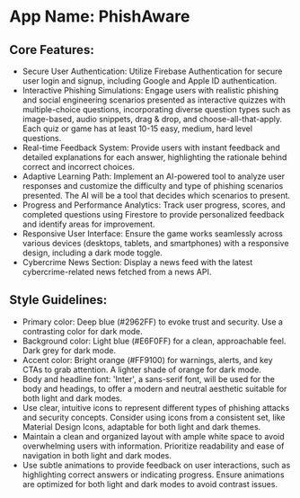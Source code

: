 # **App Name**: PhishAware

## Core Features:

- Secure User Authentication: Utilize Firebase Authentication for secure user login and signup, including Google and Apple ID authentication.
- Interactive Phishing Simulations: Engage users with realistic phishing and social engineering scenarios presented as interactive quizzes with multiple-choice questions, incorporating diverse question types such as image-based, audio snippets, drag & drop, and choose-all-that-apply. Each quiz or game has at least 10-15 easy, medium, hard level questions.
- Real-time Feedback System: Provide users with instant feedback and detailed explanations for each answer, highlighting the rationale behind correct and incorrect choices.
- Adaptive Learning Path: Implement an AI-powered tool to analyze user responses and customize the difficulty and type of phishing scenarios presented. The AI will be a tool that decides which scenarios to present.
- Progress and Performance Analytics: Track user progress, scores, and completed questions using Firestore to provide personalized feedback and identify areas for improvement.
- Responsive User Interface: Ensure the game works seamlessly across various devices (desktops, tablets, and smartphones) with a responsive design, including a dark mode toggle.
- Cybercrime News Section: Display a news feed with the latest cybercrime-related news fetched from a news API.

## Style Guidelines:

- Primary color: Deep blue (#2962FF) to evoke trust and security. Use a contrasting color for dark mode.
- Background color: Light blue (#E6F0FF) for a clean, approachable feel. Dark grey for dark mode.
- Accent color: Bright orange (#FF9100) for warnings, alerts, and key CTAs to grab attention. A lighter shade of orange for dark mode.
- Body and headline font: 'Inter', a sans-serif font, will be used for the body and headings, to offer a modern and neutral aesthetic suitable for both light and dark modes.
- Use clear, intuitive icons to represent different types of phishing attacks and security concepts. Consider using icons from a consistent set, like Material Design Icons, adaptable for both light and dark themes.
- Maintain a clean and organized layout with ample white space to avoid overwhelming users with information. Prioritize readability and ease of navigation in both light and dark modes.
- Use subtle animations to provide feedback on user interactions, such as highlighting correct answers or indicating progress. Ensure animations are optimized for both light and dark modes to avoid contrast issues.